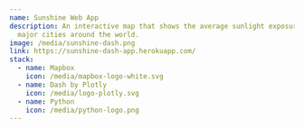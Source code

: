```yaml
---
name: Sunshine Web App
description: An interactive map that shows the average sunlight exposure of
  major cities around the world.
image: /media/sunshine-dash.png
link: https://sunshine-dash-app.herokuapp.com/
stack:
  - name: Mapbox
    icon: /media/mapbox-logo-white.svg
  - name: Dash by Plotly
    icon: /media/logo-plotly.svg
  - name: Python
    icon: /media/python-logo.png
---
```

